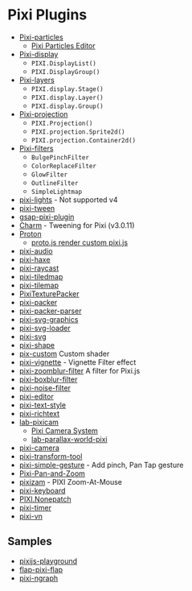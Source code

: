 # Pixi Plugins

- [Pixi-particles](https://github.com/pixijs/pixi-particles)
  - [Pixi Particles Editor](http://pixijs.github.io/pixi-particles-editor/)
- [Pixi-display](http://pixijs.github.io/examples/required/plugins/pixi-display.js) 
  - `PIXI.DisplayList()`
  - `PIXI.DisplayGroup()`
- [Pixi-layers](http://pixijs.github.io/examples/required/plugins/pixi-layers.js)
  - `PIXI.display.Stage()`
  - `PIXI.display.Layer()`
  - `PIXI.display.Group()`
- [Pixi-projection](http://pixijs.github.io/examples/required/plugins/pixi-projection.js)
  - `PIXI.Projection()`
  - `PIXI.projection.Sprite2d()`
  - `PIXI.projection.Container2d()`
- [Pixi-filters](http://pixijs.github.io/examples/required/plugins/pixi-extra-filters.js) 
  - `BulgePinchFilter`
  - `ColorReplaceFilter`
  - `GlowFilter`
  - `OutlineFilter`
  - `SimpleLightmap`
- [pixi-lights](https://github.com/pixijs/pixi-lights) - Not supported v4
- [pixi-tween](https://github.com/Nazariglez/pixi-tween)
- [gsap-pixi-plugin](https://github.com/noprotocol/gsap-pixi-plugin)
- [Charm](https://github.com/kittykatattack/charm) - Tweening for Pixi (v3.0.11)
- [Proton](http://www.a-jie.cn/proton/) 
  - [proto.js render custom pixi.js](http://www.a-jie.cn/proton/example/render/custom/pixijs.html)
- [pixi-audio](https://github.com/Nazariglez/pixi-audio)
- [pixi-haxe](https://github.com/pixijs/pixi-haxe)
- [pixi-raycast](https://github.com/lewispollard/pixi-raycast)
- [pixi-tiledmap](https://github.com/riebel/pixi-tiledmap)
- [pixi-tilemap](https://github.com/pixijs/pixi-tilemap)
- [PixiTexturePacker](https://github.com/SebastianNette/PixiTexturePacker)
- [pixi-packer](https://github.com/Gamevy/pixi-packer)
- [pixi-packer-parser](https://github.com/Gamevy/pixi-packer-parser)
- [pixi-svg-graphics](https://github.com/GreyRook/pixi-svg-graphics)
- [pixi-svg-loader](https://github.com/blunt1337/pixi-svg-loader)
- [pixi-svg](https://github.com/bigtimebuddy/pixi-svg)
- [pixi-shape](https://github.com/snowcxt/pixi-shape)
- [pix-custom](https://github.com/edankwan/pixi-custom) Custom shader
- [pixi-vignette](https://github.com/samgiles/pixi-vignette) - Vignette Filter effect
- [pixi-zoomblur-filter](https://github.com/superguigui/pixi-zoomblur-filter) A filter for Pixi.js
- [pixi-boxblur-filter](https://github.com/superguigui/pixi-boxblur-filter)
- [pixi-noise-filter](https://github.com/rjanicek/pixi-noise-filter)
- [pixi-editor](https://github.com/antirek/pixi-editor)
- [pixi-text-style](https://github.com/pixijs/pixi-text-style)
- [pixi-richtext](https://github.com/avgjs/pixi-richtext)
- [lab-pixicam](https://github.com/georgiee/lab-pixicam) 
  - [Pixi Camera System](http://www.kaleadis.de/lab/04-pixi-cam/)
  - [lab-parallax-world-pixi](http://georgiee.github.io/lab-parallax-world-pixi/)
- [pixi-camera](https://github.com/beeglebug/pixi-camera)
- [pixi-transform-tool](https://github.com/mrgoonie/pixi-transform-tool)
- [pixi-simple-gesture](https://github.com/dekimasoon/pixi-simple-gesture) - Add pinch, Pan Tap gesture
- [Pixi-Pan-and-Zoom](https://github.com/Arduinology/Pixi-Pan-and-Zoom)
- [pixizam](https://github.com/eiridescent/pixizam) - PIXI Zoom-At-Mouse
- [pixi-keyboard](https://github.com/Nazariglez/pixi-keyboard)
- [PIXI.Nonepatch](https://github.com/SebastianNette/PIXI.NinePatch)
- [pixi-timer](https://github.com/Nazariglez/pixi-timer)
- [pixi-vn](https://github.com/lealeelu/pixi-vn)

## Samples
- [pixijs-playground](https://github.com/nextorigin/pixijs-playground)
- [flap-pixi-flap](https://github.com/GoodBoyDigital/flap-pixi-flap)
- [pixi-ngraph](https://github.com/gouldingken/pixi-ngraph)

